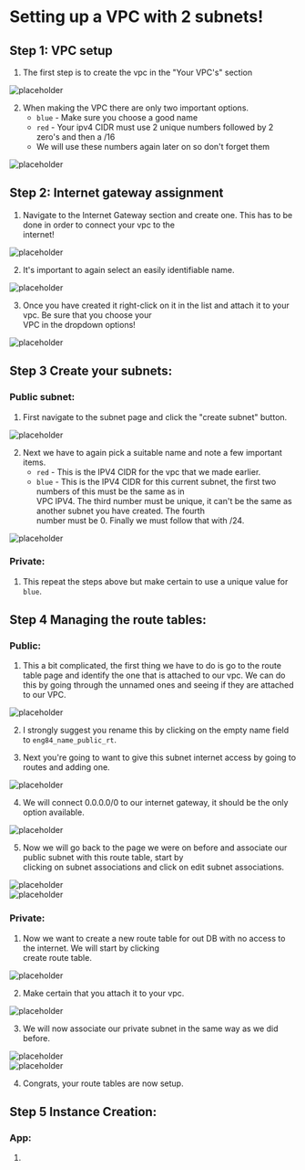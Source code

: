 # Setting up a VPC with 2 subnets!  

## Step 1: VPC setup  

1. The first step is to create the vpc in the "Your VPC's" section  


![placeholder](https://github.com/Benoniy/eng84_AWS/blob/main/01_vpc_setup/images/vpc-1.jpg)


2. When making the VPC there are only two important options.  
    * `blue` - Make sure you choose a good name  
    * `red` - Your ipv4 CIDR must use 2 unique numbers followed by 2 zero's and then a /16  
    * We will use these numbers again later on so don't forget them  
    

![placeholder](https://github.com/Benoniy/eng84_AWS/blob/main/01_vpc_setup/images/vpc-2.jpg)  



## Step 2: Internet gateway assignment  

1. Navigate to the Internet Gateway section and create one. This has to be done in order to connect your vpc to the  
   internet!  


![placeholder](https://github.com/Benoniy/eng84_AWS/blob/main/01_vpc_setup/images/ig-1.jpg)  


2. It's important to again select an easily identifiable name.  


![placeholder](https://github.com/Benoniy/eng84_AWS/blob/main/01_vpc_setup/images/ig-2.jpg)  


3. Once you have created it right-click on it in the list and attach it to your vpc. Be sure that you choose your  
   VPC in the dropdown options!  


![placeholder](https://github.com/Benoniy/eng84_AWS/blob/main/01_vpc_setup/images/ig-3.jpg)  



## Step 3 Create your subnets:  
### Public subnet:


1. First navigate to the subnet page and click the "create subnet" button.  


![placeholder](https://github.com/Benoniy/eng84_AWS/blob/main/01_vpc_setup/images/subnet-1.jpg)  


2. Next we have to again pick a suitable name and note a few important items.  
   * `red` - This is the IPV4 CIDR for the vpc that we made earlier.
   * `blue` - This is the IPV4 CIDR for this current subnet, the first two numbers of this must be the same as in  
     VPC IPV4. The third number must be unique, it can't be the same as another subnet you have created. The fourth  
     number must be 0. Finally we must follow that with /24.


![placeholder](https://github.com/Benoniy/eng84_AWS/blob/main/01_vpc_setup/images/subnet-2.jpg)  


### Private:


1. This repeat the steps above but make certain to use a unique value for `blue`.


## Step 4 Managing the route tables:  
### Public:

1. This a bit complicated, the first thing we have to do is go to the route table page and identify the one that is 
   attached to our vpc. We can do this by going through the unnamed ones and seeing if they are attached to our VPC.
   

![placeholder](https://github.com/Benoniy/eng84_AWS/blob/main/01_vpc_setup/images/route-table-1.jpg)  


2. I strongly suggest you rename this by clicking on the empty name field to `eng84_name_public_rt`.  


3. Next you're going to want to give this subnet internet access by going to routes and adding one.  


![placeholder](https://github.com/Benoniy/eng84_AWS/blob/main/01_vpc_setup/images/route-table-2.jpg)  


4. We will connect 0.0.0.0/0 to our internet gateway, it should be the only option available.  


![placeholder](https://github.com/Benoniy/eng84_AWS/blob/main/01_vpc_setup/images/route-table-3.jpg)  


5. Now we will go back to the page we were on before and associate our public subnet with this route table, start by  
   clicking on subnet associations and click on edit subnet associations.  
   

![placeholder](https://github.com/Benoniy/eng84_AWS/blob/main/01_vpc_setup/images/route-table-4.jpg)  
![placeholder](https://github.com/Benoniy/eng84_AWS/blob/main/01_vpc_setup/images/route-table-5.jpg)  


### Private:  

1. Now we want to create a new route table for out DB with no access to the internet. We will start by clicking  
   create route table.  
   

![placeholder](https://github.com/Benoniy/eng84_AWS/blob/main/01_vpc_setup/images/route-table-6.jpg)  


2. Make certain that you attach it to your vpc.  


![placeholder](https://github.com/Benoniy/eng84_AWS/blob/main/01_vpc_setup/images/route-table-7.jpg)  


3. We will now associate our private subnet in the same way as we did before.  


![placeholder](https://github.com/Benoniy/eng84_AWS/blob/main/01_vpc_setup/images/route-table-8.jpg)  
![placeholder](https://github.com/Benoniy/eng84_AWS/blob/main/01_vpc_setup/images/route-table-9.jpg)  


4. Congrats, your route tables are now setup.  


## Step 5 Instance Creation:  
### App:  

1. 



